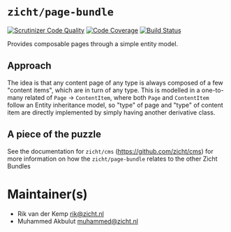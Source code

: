 # `zicht/page-bundle`
[![Scrutinizer Code Quality](https://scrutinizer-ci.com/g/zicht/page-bundle/badges/quality-score.png?b=release%2F2.5.x)](https://scrutinizer-ci.com/g/zicht/page-bundle/?branch=release%2F2.5.x)
[![Code Coverage](https://scrutinizer-ci.com/g/zicht/page-bundle/badges/coverage.png?b=release%2F2.5.x)](https://scrutinizer-ci.com/g/zicht/page-bundle/?branch=release%2F2.5.x)
[![Build Status](https://scrutinizer-ci.com/g/zicht/page-bundle/badges/build.png?b=release%2F2.5.x)](https://scrutinizer-ci.com/g/zicht/page-bundle/build-status/release/2.5.x)

Provides composable pages through a simple entity model.

## Approach

The idea is that any content page of any type is always composed of a 
few "content items", which are in turn of any type. This is modelled
in a one-to-many related of `Page` -> `ContentItem`, where both 
`Page` and `ContentItem` follow an Entity inheritance model, so 
"type" of page and "type" of content item are directly implemented
by simply having another derivative class.

## A piece of the puzzle

See the documentation for `zicht/cms` (https://github.com/zicht/cms)
for more information on how the `zicht/page-bundle` relates to the
other Zicht Bundles

# Maintainer(s)
* Rik van der Kemp <rik@zicht.nl>
* Muhammed Akbulut <muhammed@zicht.nl>

